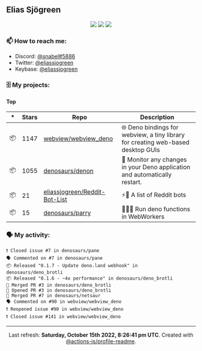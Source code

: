 ## Elias Sjögreen

<p align="center">
  <img src="https://img.shields.io/badge/🎂-dec. 2003-success" />
  <img src="https://img.shields.io/badge/🌎-Stockholm-informational" />
  <img src="https://img.shields.io/badge/👦-He/Him-informational" />
</p>

### 📫 How to reach me:

- Discord: [@snabel#5886](https://discord.com/users/267978757799673866)
- Twitter: [@eliassjogreen](https://twitter.com/eliassjogreen)
- Keybase: [@eliassjogreen](https://keybase.io/eliassjogreen)

### 🗄 My projects:

#### Top
|*|Stars|Repo|Description|
|---|---|---|---|
| 📦 | 1147 | [webview/webview_deno](https://github.com/webview/webview_deno) | 🌐 Deno bindings for webview, a tiny library for creating web-based desktop GUIs |
| 📦 | 1055 | [denosaurs/denon](https://github.com/denosaurs/denon) | 👀 Monitor any changes in your Deno application and automatically restart. |
| 📦 | 21 | [eliassjogreen/Reddit-Bot-List](https://github.com/eliassjogreen/Reddit-Bot-List) | ⚡️🤖 A list of Reddit bots |
| 📦 | 15 | [denosaurs/parry](https://github.com/denosaurs/parry) | 👷🏽‍♂️ Run deno functions in WebWorkers |

### 🗣 My activity:

```
❗️ Closed issue #7 in denosaurs/pane
🗣 Commented on #7 in denosaurs/pane
📦 Released "0.1.7 - Update deno.land webhook" in denosaurs/deno_brotli
📦 Released "0.1.6 - ~4x performance" in denosaurs/deno_brotli
🎉 Merged PR #3 in denosaurs/deno_brotli
💪 Opened PR #3 in denosaurs/deno_brotli
🎉 Merged PR #7 in denosaurs/netsaur
🗣 Commented on #90 in webview/webview_deno
❗️ Reopened issue #90 in webview/webview_deno
❗️ Closed issue #141 in webview/webview_deno
```

------------
<p align="center">Last refresh: <b>Saturday, October 15th 2022, 8:26:41 pm UTC</b>. Created with <a href=https://github.com/marketplace/actions/profile-readme>@actions-js/profile-readme</a>.</p>
